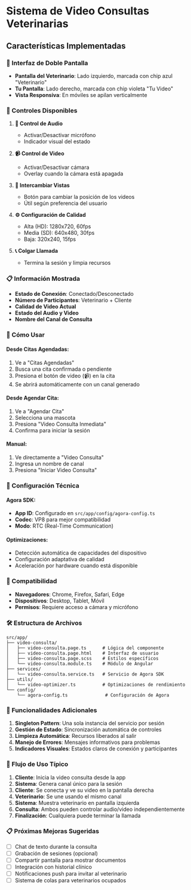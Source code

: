 # Sistema de Video Consultas Veterinarias

## Características Implementadas

### 🎥 Interfaz de Doble Pantalla
- **Pantalla del Veterinario**: Lado izquierdo, marcada con chip azul "Veterinario"
- **Tu Pantalla**: Lado derecho, marcada con chip violeta "Tu Video"
- **Vista Responsiva**: En móviles se apilan verticalmente

### 🔧 Controles Disponibles

1. **🎤 Control de Audio**
   - Activar/Desactivar micrófono
   - Indicador visual del estado

2. **📹 Control de Video**
   - Activar/Desactivar cámara
   - Overlay cuando la cámara está apagada

3. **🔄 Intercambiar Vistas**
   - Botón para cambiar la posición de los videos
   - Útil según preferencia del usuario

4. **⚙️ Configuración de Calidad**
   - Alta (HD): 1280x720, 60fps
   - Media (SD): 640x480, 30fps
   - Baja: 320x240, 15fps

5. **📞 Colgar Llamada**
   - Termina la sesión y limpia recursos

### 📋 Información Mostrada

- **Estado de Conexión**: Conectado/Desconectado
- **Número de Participantes**: Veterinario + Cliente
- **Calidad de Video Actual**
- **Estado del Audio y Video**
- **Nombre del Canal de Consulta**

### 🚀 Cómo Usar

#### Desde Citas Agendadas:
1. Ve a "Citas Agendadas"
2. Busca una cita confirmada o pendiente
3. Presiona el botón de video (📹) en la cita
4. Se abrirá automáticamente con un canal generado

#### Desde Agendar Cita:
1. Ve a "Agendar Cita"
2. Selecciona una mascota
3. Presiona "Video Consulta Inmediata"
4. Confirma para iniciar la sesión

#### Manual:
1. Ve directamente a "Video Consulta"
2. Ingresa un nombre de canal
3. Presiona "Iniciar Video Consulta"

### 🔐 Configuración Técnica

#### Agora SDK:
- **App ID**: Configurado en `src/app/config/agora-config.ts`
- **Codec**: VP8 para mejor compatibilidad
- **Modo**: RTC (Real-Time Communication)

#### Optimizaciones:
- Detección automática de capacidades del dispositivo
- Configuración adaptativa de calidad
- Aceleración por hardware cuando está disponible

### 📱 Compatibilidad

- **Navegadores**: Chrome, Firefox, Safari, Edge
- **Dispositivos**: Desktop, Tablet, Móvil
- **Permisos**: Requiere acceso a cámara y micrófono

### 🛠️ Estructura de Archivos

```
src/app/
├── video-consulta/
│   ├── video-consulta.page.ts      # Lógica del componente
│   ├── video-consulta.page.html    # Interfaz de usuario
│   ├── video-consulta.page.scss    # Estilos específicos
│   └── video-consulta.module.ts    # Módulo de Angular
├── services/
│   └── video-consulta.service.ts   # Servicio de Agora SDK
├── utils/
│   └── video-optimizer.ts          # Optimizaciones de rendimiento
└── config/
    └── agora-config.ts              # Configuración de Agora
```

### 🎯 Funcionalidades Adicionales

1. **Singleton Pattern**: Una sola instancia del servicio por sesión
2. **Gestión de Estado**: Sincronización automática de controles
3. **Limpieza Automática**: Recursos liberados al salir
4. **Manejo de Errores**: Mensajes informativos para problemas
5. **Indicadores Visuales**: Estados claros de conexión y participantes

### 🔄 Flujo de Uso Típico

1. **Cliente**: Inicia la video consulta desde la app
2. **Sistema**: Genera canal único para la sesión
3. **Cliente**: Se conecta y ve su video en la pantalla derecha
4. **Veterinario**: Se une usando el mismo canal
5. **Sistema**: Muestra veterinario en pantalla izquierda
6. **Consulta**: Ambos pueden controlar audio/video independientemente
7. **Finalización**: Cualquiera puede terminar la llamada

### 📋 Próximas Mejoras Sugeridas

- [ ] Chat de texto durante la consulta
- [ ] Grabación de sesiones (opcional)
- [ ] Compartir pantalla para mostrar documentos
- [ ] Integración con historial clínico
- [ ] Notificaciones push para invitar al veterinario
- [ ] Sistema de colas para veterinarios ocupados
